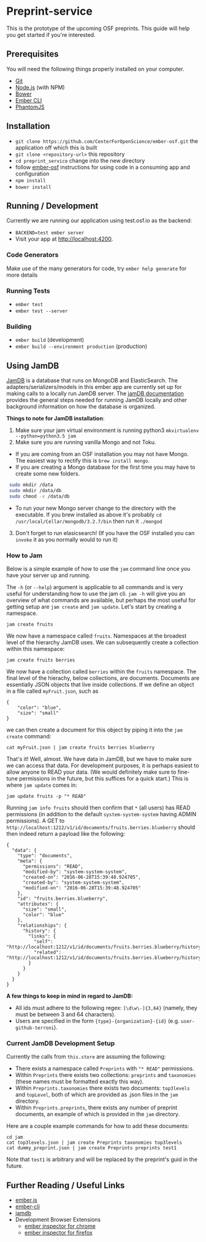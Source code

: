 # Preprint-service

This is the prototype of the upcoming OSF preprints.
This guide will help you get started if you're interested.

## Prerequisites

You will need the following things properly installed on your computer.

* [Git](http://git-scm.com/)
* [Node.js](http://nodejs.org/) (with NPM)
* [Bower](http://bower.io/)
* [Ember CLI](http://ember-cli.com/)
* [PhantomJS](http://phantomjs.org/)

## Installation
* `git clone https://github.com/CenterForOpenScience/ember-osf.git` the application off which this is built
* `git clone <repository-url>` this repository
* `cd preprint_service` change into the new directory
*  follow [ember-osf](https://github.com/CenterForOpenScience/ember-osf) instructions for using code in a consuming app and configuration
* `npm install`
* `bower install`

## Running / Development
Currently we are running our application using test.osf.io as the backend:
* `BACKEND=test ember server`
* Visit your app at [http://localhost:4200](http://localhost:4200).

### Code Generators

Make use of the many generators for code, try `ember help generate` for more details

### Running Tests

* `ember test`
* `ember test --server`

### Building

* `ember build` (development)
* `ember build --environment production` (production)


## Using JamDB

[JamDB](https://github.com/CenterForOpenScience/jamdb) is a database that runs on MongoDB and ElasticSearch. The adapters/serializers/models in this ember app are currently set up for making calls to a locally run JamDB server.
The [jamDB documentation](https://jamdb.readthedocs.io/en/latest/install.html) provides the general steps needed for running JamDB locally and other background information on how the database is organized.

**Things to note for JamDB installation**:
1. Make sure your jam virtual environment is running python3 `mkvirtualenv --python=python3.5 jam`
2. Make sure you are running vanilla Mongo and not Toku.
  - If you are coming from an OSF installation you may not have Mongo. The easiest way to rectify this is `brew install mongo`.
  - If you are creating a Mongo database for the first time you may have to create some new folders.
  ```bash
   sudo mkdir /data
   sudo mkdir /data/db
   sudo chmod -x /data/db
  ```
   - To run your new Mongo server change to the directory with the executable. If you brew installed as above it's probably `cd /usr/local/Cellar/mongodb/3.2.7/bin` then run it `./mongod`
3. Don't forget to run elasicsearch! (If you have the OSF installed you can `invoke` it as you normally would to run it)


### How to Jam

Below is a simple example of how to use the `jam` command line once you have your server up and running.

The `-h` (or `--help`) argument is applicable to all commands and is very useful for understanding how to use the jam cli. `jam -h` will give you an overview of what commands are available, but perhaps the most useful for getting setup are `jam create` and `jam update`. Let's start by creating a namespace.

```
jam create fruits
```

We now have a namespace called `fruits`. Namespaces at the broadest level of the hierarchy JamDB uses. We can subsequently create a collection within this namespace:

```
jam create fruits berries
```

We now have a collection called `berries` within the `fruits` namespace. The final level of the hierachy, below collections, are documents. Documents are essentially JSON objects that live inside collections. If we define an object in a file called `myFruit.json`, such as
```
{
    "color": "blue",
    "size": "small"
}
```
we can then create a document for this object by piping it into the `jam create` command:

```
cat myFruit.json | jam create fruits berries blueberry
```

That's it! Well, almost. We have data in JamDB, but we have to make sure we can access that data. For development purposes, it is perhaps easiest to allow anyone to READ your data. (We would definitely make sure to fine-tune permissions in the future, but this suffices for a quick start.) This is where `jam update` comes in:

```
jam update fruits -p "* READ"
```

Running `jam info fruits` should then confirm that `*` (all users) has READ permissions (in addition to the default `system-system-system` having ADMIN permissions). A GET to `http://localhost:1212/v1/id/documents/fruits.berries.blueberry` should then indeed return a payload like the following:

```
{
  "data": {
    "type": "documents",
    "meta": {
      "permissions": "READ",
      "modified-by": "system-system-system",
      "created-on": "2016-06-28T15:39:48.924705",
      "created-by": "system-system-system",
      "modified-on": "2016-06-28T15:39:48.924705"
    },
    "id": "fruits.berries.blueberry",
    "attributes": {
      "size": "small",
      "color": "blue"
    },
    "relationships": {
      "history": {
        "links": {
          "self": "http://localhost:1212/v1/id/documents/fruits.berries.blueberry/history",
          "related": "http://localhost:1212/v1/id/documents/fruits.berries.blueberry/history"
        }
      }
    }
  }
}
```

**A few things to keep in mind in regard to JamDB:**
* All ids must adhere to the following regex: `[\d\w\-]{3,64}` (namely, they must be between 3 and 64 characters).
* Users are specified in the form `{type}-{organization}-{id}` (e.g. `user-github-terroni`).

### Current JamDB Development Setup

Currently the calls from `this.store` are assuming the following:
* There exists a namespace called `Preprints` with `"* READ"` permissions.
* Within `Preprints` there exists two collections: `preprints` and `taxonomies` (these names must be formatted exactly this way).
* Within `Preprints.taxonomies` there exists two documents: `top3levels` and `topLevel`, both of which are provided as .json files in the `jam` directory.
* Within `Preprints.preprints`, there exists any number of preprint documents, an example of which is provided in the `jam` directory.

Here are a couple example commands for how to add these documents:
```
cd jam
cat top3levels.json | jam create Preprints taxonomies top3levels
cat dummy_preprint.json | jam create Preprints preprints test1
```
Note that `test1` is arbitrary and will be replaced by the preprint's guid in the future.

## Further Reading / Useful Links

* [ember.js](http://emberjs.com/)
* [ember-cli](http://ember-cli.com/)
* [jamdb](https://github.com/CenterForOpenScience/jamdb)
* Development Browser Extensions
  * [ember inspector for chrome](https://chrome.google.com/webstore/detail/ember-inspector/bmdblncegkenkacieihfhpjfppoconhi)
  * [ember inspector for firefox](https://addons.mozilla.org/en-US/firefox/addon/ember-inspector/)

